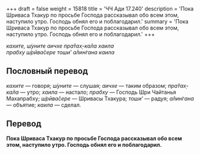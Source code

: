 +++
draft = false
weight = 15818
title = 'ЧЧ Ади 17.240'
description = 'Пока Шриваса Тхакур по просьбе Господа рассказывал обо всем этом, наступило утро. Господь обнял его и поблагодарил.'
summary = 'Пока Шриваса Тхакур по просьбе Господа рассказывал обо всем этом, наступило утро. Господь обнял его и поблагодарил.'
+++

_кахите, ш́уните аичхе пра̄тах̣-ка̄ла хаила  
прабху ш́рӣва̄сере тоши’ а̄лин̇гана каила_

## Пословный перевод

_кахите_ — говоря; _ш́уните_ — слушая; _аичхе_ — таким образом; _пра̄тах̣_\-_ка̄ла_ — утро; _хаила_ — настало; _прабху_ — Господь Шри Чайтанья Махапрабху; _ш́рӣва̄сере_ — Шривасы Тхакура; _тоши’_ — радуя; _а̄лин̇гана_ — объятие; _каила_ — сделал.

## Перевод

**Пока Шриваса Тхакур по просьбе Господа рассказывал обо всем этом, наступило утро. Господь обнял его и поблагодарил.**
